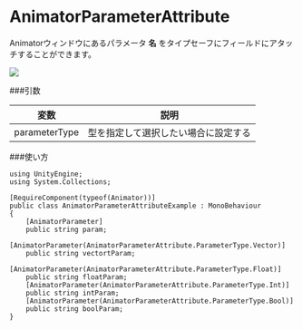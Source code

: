 AnimatorParameterAttribute
==========================

Animatorウィンドウにあるパラメータ **名** をタイプセーフにフィールドにアタッチすることができます。

![](http://d3j5vwomefv46c.cloudfront.net/photos/large/702796338.png?key=48097&Expires=1355649945&Key-Pair-Id=APKAIYVGSUJFNRFZBBTA&Signature=PNhnGUw8pATXYatWFqWED1fyNiNPmPb~DxnuCM5AetStU4HpzE14PmUnAxtwStiVsW~hZnwYvQ6kJ-EG-lEsVgleY7FxL7LKSL5-UqmRwVhxXCIIPHXX~Z657blExzsRRtU--vOceYCjOHf7moUKxTuLUhgFiw1L0EJ~9~JLR5M_)

###引数

|変数|説明|
|---|---|
|parameterType|型を指定して選択したい場合に設定する|

###使い方

```
using UnityEngine;
using System.Collections;

[RequireComponent(typeof(Animator))]
public class AnimatorParameterAttributeExample : MonoBehaviour
{
    [AnimatorParameter]
    public string param;
    [AnimatorParameter(AnimatorParameterAttribute.ParameterType.Vector)]
    public string vectortParam;
    [AnimatorParameter(AnimatorParameterAttribute.ParameterType.Float)]
    public string floatParam;
    [AnimatorParameter(AnimatorParameterAttribute.ParameterType.Int)]
    public string intParam;
    [AnimatorParameter(AnimatorParameterAttribute.ParameterType.Bool)]
    public string boolParam;
}
```
